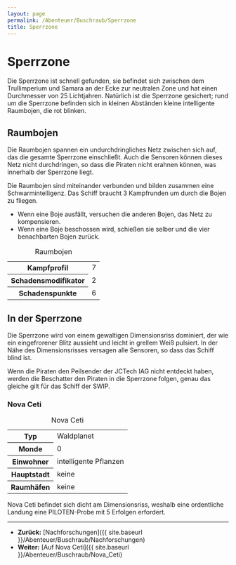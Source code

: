 ```yaml
---
layout: page
permalink: /Abenteuer/Buschraub/Sperrzone
title: Sperrzone
---
```


# Sperrzone

Die Sperrzone ist schnell gefunden, sie befindet sich zwischen dem Trullimperium und Samara an der Ecke zur neutralen Zone und hat einen Durchmesser von 25 Lichtjahren. Natürlich ist die Sperrzone gesichert; rund um die Sperrzone befinden sich in kleinen Abständen kleine intelligente Raumbojen, die rot blinken.

## Raumbojen

Die Raumbojen spannen ein undurchdringliches Netz zwischen sich auf, das die gesamte Sperrzone einschließt. Auch die Sensoren können dieses Netz nicht durchdringen, so dass die Piraten nicht erahnen können, was innerhalb der Sperrzone liegt.

Die Raumbojen sind miteinander verbunden und bilden zusammen eine Schwarmintelligenz. Das Schiff braucht 3 Kampfrunden um durch die Bojen zu fliegen.

- Wenn eine Boje ausfällt, versuchen die anderen Bojen, das Netz zu kompensieren.
- Wenn eine Boje beschossen wird, schießen sie selber und die vier benachbarten Bojen zurück.

<table>
<caption>Raumbojen</caption>
<tbody>
<tr><th>Kampfprofil</th><td>7</td></tr>
<tr><th>Schadensmodifikator</th><td>2</td></tr>
<tr><th>Schadenspunkte</th><td>6</td></tr>
</tbody>
</table>

## In der Sperrzone

Die Sperrzone wird von einem gewaltigen Dimensionsriss dominiert, der wie ein eingefrorener Blitz aussieht und leicht in grellem Weiß pulsiert. In der Nähe des Dimensionsrisses versagen alle Sensoren, so dass das Schiff blind ist.

Wenn die Piraten den Peilsender der JCTech IAG nicht entdeckt haben, werden die Beschatter den Piraten in die Sperrzone folgen, genau das gleiche gilt für das Schiff der SWIP.

### Nova Ceti

<table>
<caption>Nova Ceti</caption>
<tbody>
<tr><th>Typ</th><td>Waldplanet</td></tr>
<tr><th>Monde</th><td>0</td></tr>
<tr><th>Einwohner</th><td>intelligente Pflanzen</td></tr>
<tr><th>Hauptstadt</th><td>keine</td></tr>
<tr><th>Raumhäfen</th><td>keine</td></tr>
</tbody>
</table>

Nova Ceti befindet sich dicht am Dimensionsriss, weshalb eine ordentliche Landung eine PILOTEN-Probe mit 5 Erfolgen erfordert.

***

- **Zurück:** [Nachforschungen]({{ site.baseurl }}/Abenteuer/Buschraub/Nachforschungen)
- **Weiter:** [Auf Nova Ceti]({{ site.baseurl }}/Abenteuer/Buschraub/Nova_Ceti)
